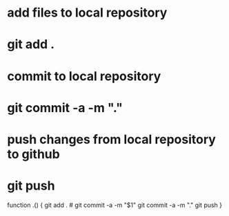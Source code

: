 # add files to local repository
# git add .
# commit to local repository
# git commit -a -m "."
# push changes from local repository to github
# git push

function .() {
    git add .
    # git commit -a -m "$1"
    git commit -a -m "."
    git push
}
